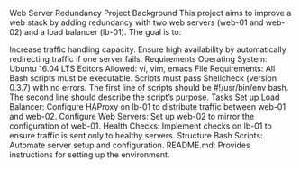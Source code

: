 Web Server Redundancy Project
Background
This project aims to improve a web stack by adding redundancy with two web servers (web-01 and web-02) and a load balancer (lb-01). The goal is to:

Increase traffic handling capacity.
Ensure high availability by automatically redirecting traffic if one server fails.
Requirements
Operating System: Ubuntu 16.04 LTS
Editors Allowed: vi, vim, emacs
File Requirements:
All Bash scripts must be executable.
Scripts must pass Shellcheck (version 0.3.7) with no errors.
The first line of scripts should be #!/usr/bin/env bash.
The second line should describe the script’s purpose.
Tasks
Set up Load Balancer: Configure HAProxy on lb-01 to distribute traffic between web-01 and web-02.
Configure Web Servers: Set up web-02 to mirror the configuration of web-01.
Health Checks: Implement checks on lb-01 to ensure traffic is sent only to healthy servers.
Structure
Bash Scripts: Automate server setup and configuration.
README.md: Provides instructions for setting up the environment.

